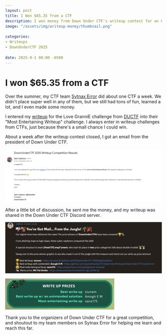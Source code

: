 ```yaml
---
layout: post
title: I Won $65.35 from a CTF
description: I won money from Down Under CTF's writeup contest for an OSINT writeup
image: "/assets/img/writeup-money/thumbnail.png"

categories:
- Writeups
- DownUnderCTF 2025

date: 2025-9-1 00:00 -0500
---
```


# I won $65.35 from a CTF
Over the summer, my CTF team [Sytnax Error](https://ctftime.org/team/365677) did about one CTF a week. We didn't place super well in any of them, but we still had tons of fun, learned a lot, and I even made some money.

I entered my [writeup](/posts/grannie-writeup) for the Love GranniE challenge from [DUCTF](https://downunderctf.com/) into their "Most Entertaining Writeup" challenge. I always enter in writeup challenges from CTFs, just because there's a small chance I could win.

About a week after the writeup contest closed, I got an email from the president of Down Under CTF.

![email screenshot](/assets/img/writeup-money/4.png)

After a little bit of discussion, he sent me the money, and my writeup was shared in the Down Under CTF Discord server.

![discord screenshot](/assets/img/writeup-money/1.png)

![discord screenshot](/assets/img/writeup-money/3.jpg)

Thank you to the organizers of Down Under CTF for a great competition, and shoutout to my team members on Sytnax Error for helping me learn and reach this far.

